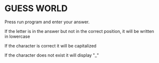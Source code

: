 
# GUESS WORLD

Press run program and enter your answer.

If the letter is in the answer but not in the correct position, it will be written in lowercase

If the character is correct it will be capitalized

If the character does not exist it will display "_"

